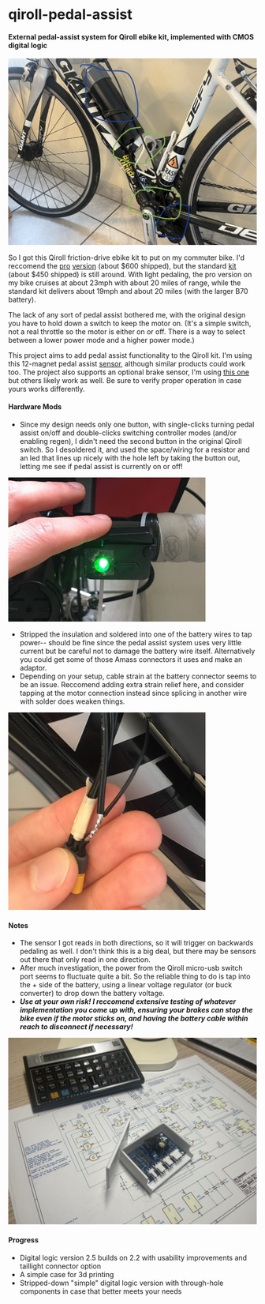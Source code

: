 # qiroll-pedal-assist
#### External pedal-assist system for Qiroll ebike kit, implemented with CMOS digital logic

![bike](/photos/bike2.jpg?raw=true "bike")

So I got this Qiroll friction-drive ebike kit  to put on my commuter bike. I'd reccomend the [pro](https://www.aliexpress.com/item/1005002975061464.html) [version](https://www.ebay.com/itm/Electric-Bicycle-E-BIKE-Conversion-Kit-QiROLL-Friction-Drive-QR-E-PRO-H70/402658347675) (about $600 shipped), but the standard [kit](https://www.aliexpress.com/item/4000366510773.html) (about $450 shipped) is still around. With light pedaling, the pro version on my bike cruises at about 23mph with about 20 miles of range, while the standard kit delivers about 19mph and about 20 miles (with the larger B70 battery).

The lack of any sort of pedal assist bothered me, with the original design you have to hold down a switch to keep the motor on. (It's a simple switch, not a real throttle so the motor is either on or off. There is a way to select between a lower power mode and a higher power mode.)

This project aims to add pedal assist functionality to the Qiroll kit. I'm using this 12-magnet pedal assist [sensor](https://smile.amazon.com/gp/product/B08GY819YF/), although similar products could work too. The project also supports an optional brake sensor, I'm using [this one](https://www.aliexpress.com/item/4000445394702.html) but others likely work as well. Be sure to verify proper operation in case yours works differently.

#### Hardware Mods
* Since my design needs only one button, with single-clicks turning pedal assist on/off and double-clicks switching controller modes (and/or enabling regen), I didn't need the second button in the original Qiroll switch. So I desoldered it, and used the space/wiring for a resistor and an led that lines up nicely with the hole left by taking the button out, letting me see if pedal assist is currently on or off!

<img src="/photos/switch_mod.jpg?raw=true" alt="switch with LED added" width="400"/>

* Stripped the insulation and soldered into one of the battery wires to tap power-- should be fine since the pedal assist system uses very little current but be careful not to damage the battery wire itself. Alternatively you could get some of those Amass connectors it uses and make an adaptor.
* Depending on your setup, cable strain at the battery connector seems to be an issue. Reccomend adding extra strain relief here, and consider tapping at the motor connection instead since splicing in another wire with solder does weaken things.

<img src="/photos/batt_cable.jpg?raw=true" alt="battery cable showing small wire soldered to + wire" width="400"/>

#### Notes
* The sensor I got reads in both directions, so it will trigger on backwards pedaling as well. I don't think this is a big deal, but there may be sensors out there that only read in one direction.
* After much investigation, the power from the Qiroll micro-usb switch port seems to fluctuate quite a bit. So the reliable thing to do is tap into the + side of the battery, using a linear voltage regulator (or buck converter) to drop down the battery voltage.
* ___Use at your own risk! I reccomend extensive testing of whatever implementation you come up with, ensuring your brakes can stop the bike even if the motor sticks on, and having the battery cable within reach to disconnect if necessary!___

![pcb](/photos/pcb-v2.jpg?raw=true "pcb")

#### Progress
* Digital logic version 2.5 builds on 2.2 with usability improvements and taillight connector option
* A simple case for 3d printing
* Stripped-down "simple" digital logic version with through-hole components in case that better meets your needs
